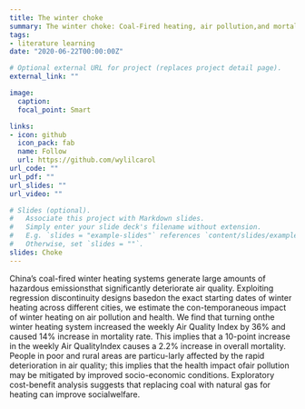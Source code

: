 ```yaml
---
title: The winter choke
summary: The winter choke: Coal-Fired heating, air pollution,and mortality in China
tags:
- literature learning 
date: "2020-06-22T00:00:00Z"

# Optional external URL for project (replaces project detail page).
external_link: ""

image:
  caption:
  focal_point: Smart

links:
- icon: github
  icon_pack: fab
  name: Follow
  url: https://github.com/wylilcarol
url_code: ""
url_pdf: ""
url_slides: ""
url_video: ""

# Slides (optional).
#   Associate this project with Markdown slides.
#   Simply enter your slide deck's filename without extension.
#   E.g. `slides = "example-slides"` references `content/slides/example-slides.md`.
#   Otherwise, set `slides = ""`.
slides: Choke
---
```


China’s coal-fired winter heating systems generate large amounts of hazardous emissionsthat significantly deteriorate air quality. Exploiting regression discontinuity designs basedon the exact starting dates of winter heating across different cities, we estimate the con-temporaneous impact of winter heating on air pollution and health. We find that turning onthe winter heating system increased the weekly Air Quality Index by 36% and caused 14% increase in mortality rate. This implies that a 10-point increase in the weekly Air QualityIndex causes a 2.2% increase in overall mortality. People in poor and rural areas are particu-larly affected by the rapid deterioration in air quality; this implies that the health impact ofair pollution may be mitigated by improved socio-economic conditions. Exploratory cost-benefit analysis suggests that replacing coal with natural gas for heating can improve socialwelfare.